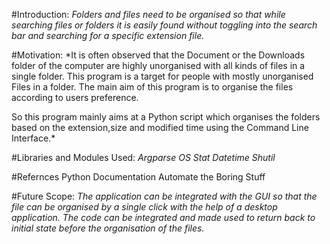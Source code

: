 #Introduction:
_Folders and files need to be organised so that while searching files or folders it is easily found without toggling into the search bar and searching for a specific extension file._

#Motivation:
\*It is often observed that the Document or the Downloads folder of the computer are highly unorganised with all kinds of files in a single folder. This program is a target for people with mostly unorganised Files in a folder. The main aim of this program is to organise the files according to users preference.

So this program mainly aims at a Python script which organises the folders based on the extension,size and modified time using the Command Line Interface.\*

#Libraries and Modules Used:
_Argparse
OS
Stat
Datetime
Shutil_

#Refernces
Python Documentation
Automate the Boring Stuff

#Future Scope:
_The application can be integrated with the GUI so that the file can be organised by a single click with the help of a desktop application.
The code can be integrated and made used to return back to initial state before the organisation of the files._
